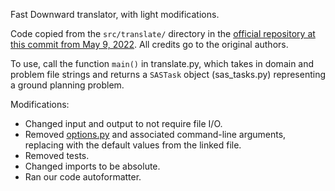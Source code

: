 Fast Downward translator, with light modifications.

Code copied from the `src/translate/` directory in the [official repository at this commit from May 9, 2022](https://github.com/aibasel/downward/tree/3e3759d091196515fa68c44a729153100747c4bf). All credits go to the original authors.

To use, call the function `main()` in translate.py, which takes in domain and problem file strings and returns a `SASTask` object (sas_tasks.py) representing a ground planning problem.

Modifications:
* Changed input and output to not require file I/O.
* Removed [options.py](https://github.com/aibasel/downward/blob/3e3759d091196515fa68c44a729153100747c4bf/src/translate/options.py) and associated command-line arguments, replacing with the default values from the linked file.
* Removed tests.
* Changed imports to be absolute.
* Ran our code autoformatter.